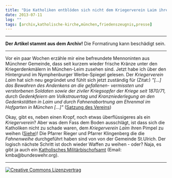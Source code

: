 ```yaml
---
title: "Die Katholiken entblöden sich nicht dem Kriegerverein Laim ihre Fahne zu segnen"
date: 2013-07-11
log: ""
tags: [archiv,katholische-kirche,münchen,friedenszeugnis,presse]
---
```

<hr><b>Der Artikel stammt aus dem Archiv!</b> Die Formatirung kann beschädigt sein.<hr>
<p>Vor ein paar Wochen erzähle mir eine befreundete Mennoninten aus Münchner Gemeinde, dass seit kurzem wieder frische Kränze unter den Kriegerdenkmälern in München-Leim zusehen sind. Jetzt habe ich über den Hintergrund im Nymphenburger Werbe-Spiegel gelesen. Der <i>Kriegerverein Laim</i> hat sich neu gegründet und fühlt sich jetzt zuständig für (Zitat:) <i>"[...] das Bewahren des Andenkens an die gefallenen- vermissten und verstorbenen Soldaten sowie der ziviler Kriegsopfer der Kriege seit 1870/71, durch Gedenkfeiern am Volkstrauertag und Kranzniederlegung an den Gedenkstätten in Laim und durch Fahnenabortnung am Ehrenmal im Hofgarten in München [...]"</i> (<a href="http://www.kriegerverein-laim.de/index.php?cid=344&pid=325">Satzung des Vereins</a>)</p>

<p>Okay, gibt es, neben einen Kropf, noch etwas überflüssigeres als ein <i>Kriegerverein</i>? Aber was dem Fass dem Boden ausschlägt, ist dass sich die Katholiken nicht zu schade waren, dem <i>Kriegerverein Laim</i> ihren Pimpel zu weihen (<a href="http://www.kriegerverein-laim.de/index.php?cid=359&pid=324">Siehe</a>)! Die Pfarrer Rieger und Pfarrer Klingenberg die die <i>Fahnenweihe</i> durchgeführt haben sind von von der Gemeinde St.Ulrich. Der logisch nächste Schritt ist doch wieder Waffen zu weihen - oder? Naja, es gibt ja auch ein <a href="http://www.kmba.militaerseelsorge.bundeswehr.de/portal/a/kmba/!ut/p/c4/DcLBDYAgDAXQWVygvXtzC-ViiiH40wKGoq6veY8D_6o8yDLQqhivvB2Y40sF5imZ71qiUOtZKlxI745EKuNsBudLl-kDrbnakA!!/">Katholisches Militärbischofsamt</a> (Email: kmba@bundeswehr.org). </p>


<hr>
<a rel="license" href="http://creativecommons.org/licenses/by-sa/3.0/"><img alt="Creative Commons Lizenzvertrag" style="border-width:0" src="http://i.creativecommons.org/l/by-sa/3.0/88x31.png" /></a>
